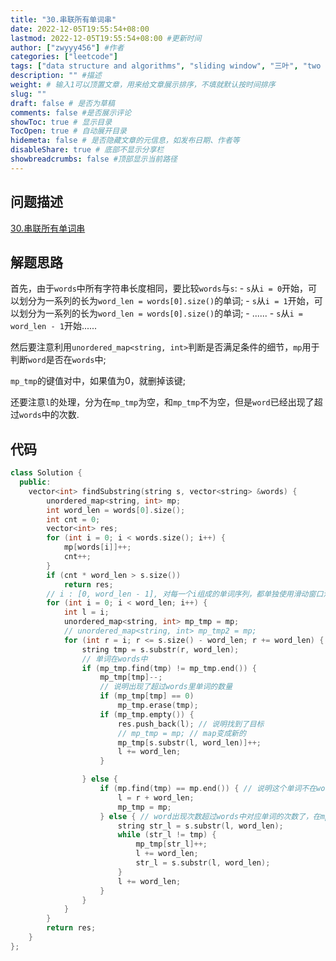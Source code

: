 ```yaml
---
title: "30.串联所有单词串"
date: 2022-12-05T19:55:54+08:00
lastmod: 2022-12-05T19:55:54+08:00 #更新时间
author: ["zwyyy456"] #作者
categories: ["leetcode"]
tags: ["data structure and algorithms", "sliding window", "三叶", "two pointers"]
description: "" #描述
weight: # 输入1可以顶置文章，用来给文章展示排序，不填就默认按时间排序
slug: ""
draft: false # 是否为草稿
comments: false #是否展示评论
showToc: true # 显示目录
TocOpen: true # 自动展开目录
hidemeta: false # 是否隐藏文章的元信息，如发布日期、作者等
disableShare: true # 底部不显示分享栏
showbreadcrumbs: false #顶部显示当前路径
---
```

## 问题描述
[30.串联所有单词串](https://leetcode.cn/problems/substring-with-concatenation-of-all-words/description/)

## 解题思路
首先，由于`words`中所有字符串长度相同，要比较`words`与`s`:
    - `s`从`i = 0`开始，可以划分为一系列的长为`word_len = words[0].size()`的单词;
    - `s`从`i = 1`开始，可以划分为一系列的长为`word_len = words[0].size()`的单词;
    - ......
    - `s`从`i = word_len - 1`开始......

然后要注意利用`unordered_map<string, int>`判断是否满足条件的细节，`mp`用于判断`word`是否在`words`中;

`mp_tmp`的键值对中，如果值为0，就删掉该键;

还要注意`l`的处理，分为在`mp_tmp`为空，和`mp_tmp`不为空，但是`word`已经出现了超过`words`中的次数.

## 代码
```cpp
class Solution {
  public:
    vector<int> findSubstring(string s, vector<string> &words) {
        unordered_map<string, int> mp;
        int word_len = words[0].size();
        int cnt = 0;
        vector<int> res;
        for (int i = 0; i < words.size(); i++) {
            mp[words[i]]++;
            cnt++;
        }
        if (cnt * word_len > s.size())
            return res;
        // i : [0, word_len - 1], 对每一个i组成的单词序列，都单独使用滑动窗口法判断
        for (int i = 0; i < word_len; i++) {
            int l = i;
            unordered_map<string, int> mp_tmp = mp;
            // unordered_map<string, int> mp_tmp2 = mp;
            for (int r = i; r <= s.size() - word_len; r += word_len) {
                string tmp = s.substr(r, word_len);
                // 单词在words中
                if (mp_tmp.find(tmp) != mp_tmp.end()) {
                    mp_tmp[tmp]--;
                    // 说明出现了超过words里单词的数量
                    if (mp_tmp[tmp] == 0)
                        mp_tmp.erase(tmp);
                    if (mp_tmp.empty()) {
                        res.push_back(l); // 说明找到了目标
                        // mp_tmp = mp; // map变成新的
                        mp_tmp[s.substr(l, word_len)]++;
                        l += word_len;
                    }

                } else {
                    if (mp.find(tmp) == mp.end()) { // 说明这个单词不在words里面
                        l = r + word_len;
                        mp_tmp = mp;
                    } else { // word出现次数超过words中对应单词的次数了，在mp中而不在mp_tmp中
                        string str_l = s.substr(l, word_len);
                        while (str_l != tmp) {
                            mp_tmp[str_l]++;
                            l += word_len;
                            str_l = s.substr(l, word_len);
                        }
                        l += word_len;
                    }
                }
            }
        }
        return res;
    }
};
```


